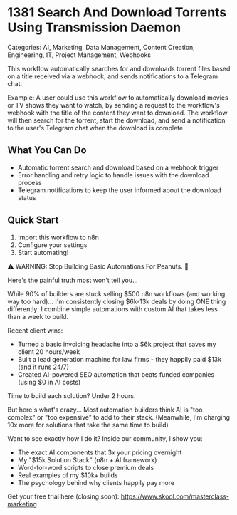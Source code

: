 # 1381 Search And Download Torrents Using Transmission Daemon

Categories: AI, Marketing, Data Management, Content Creation, Engineering, IT, Project Management, Webhooks

This workflow automatically searches for and downloads torrent files based on a title received via a webhook, and sends notifications to a Telegram chat.

Example: A user could use this workflow to automatically download movies or TV shows they want to watch, by sending a request to the workflow's webhook with the title of the content they want to download. The workflow will then search for the torrent, start the download, and send a notification to the user's Telegram chat when the download is complete.

## What You Can Do
- Automatic torrent search and download based on a webhook trigger
- Error handling and retry logic to handle issues with the download process
- Telegram notifications to keep the user informed about the download status

## Quick Start
1. Import this workflow to n8n
2. Configure your settings
3. Start automating!

⚠️ WARNING: Stop Building Basic Automations For Peanuts. 🚫

Here's the painful truth most won't tell you...

While 90% of builders are stuck selling $500 n8n workflows (and working way too hard)...
I'm consistently closing $6k-13k deals by doing ONE thing differently:
I combine simple automations with custom AI that takes less than a week to build.

Recent client wins:
* Turned a basic invoicing headache into a $6k project that saves my client 20 hours/week
* Built a lead generation machine for law firms - they happily paid $13k (and it runs 24/7)
* Created AI-powered SEO automation that beats funded companies (using $0 in AI costs)

Time to build each solution? Under 2 hours.

But here's what's crazy...
Most automation builders think AI is "too complex" or "too expensive" to add to their stack.
(Meanwhile, I'm charging 10x more for solutions that take the same time to build)

Want to see exactly how I do it?
Inside our community, I show you:
* The exact AI components that 3x your pricing overnight
* My "$15k Solution Stack" (n8n + AI framework)
* Word-for-word scripts to close premium deals
* Real examples of my $10k+ builds
* The psychology behind why clients happily pay more

Get your free trial here (closing soon): https://www.skool.com/masterclass-marketing
